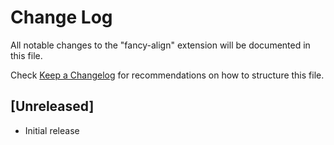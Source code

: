 # Change Log

All notable changes to the "fancy-align" extension will be documented in this file.

Check [Keep a Changelog](http://keepachangelog.com/) for recommendations on how to structure this file.

## [Unreleased]

- Initial release